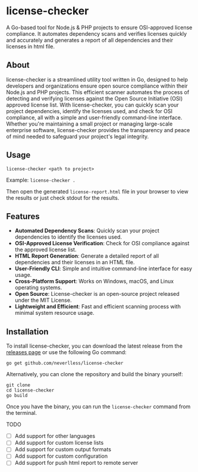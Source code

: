 license-checker
======

A Go-based tool for Node.js & PHP projects to ensure OSI-approved license compliance. It automates dependency scans and verifies licenses quickly and accurately and generates a report of all dependencies and their licenses in html file.

About
-----

license-checker is a streamlined utility tool written in Go, designed to help developers and organizations ensure open source compliance within their Node.js and PHP projects. This efficient scanner automates the process of detecting and verifying licenses against the Open Source Initiative (OSI) approved license list. With license-checker, you can quickly scan your project dependencies, identify the licenses used, and check for OSI compliance, all with a simple and user-friendly command-line interface. Whether you're maintaining a small project or managing large-scale enterprise software, license-checker provides the transparency and peace of mind needed to safeguard your project's legal integrity.

Usage
-----

`license-checker <path to project>`

Example:
`license-checker .`

Then open the generated `license-report.html` file in your browser to view the results or just check stdout for the results.

Features
--------

- **Automated Dependency Scans**: Quickly scan your project dependencies to identify the licenses used.
- **OSI-Approved License Verification**: Check for OSI compliance against the approved license list.
- **HTML Report Generation**: Generate a detailed report of all dependencies and their licenses in an HTML file.
- **User-Friendly CLI**: Simple and intuitive command-line interface for easy usage.
- **Cross-Platform Support**: Works on Windows, macOS, and Linux operating systems.
- **Open Source**: License-checker is an open-source project released under the MIT License.
- **Lightweight and Efficient**: Fast and efficient scanning process with minimal system resource usage.

Installation
------------

To install license-checker, you can download the latest release from the [releases page](https://github.com/neverlless/license-checker/releases) or use the following Go command:

`go get github.com/neverlless/license-checker`

Alternatively, you can clone the repository and build the binary yourself:

```shell
git clone
cd license-checker
go build
```

Once you have the binary, you can run the `license-checker` command from the terminal.

TODO

- [ ] Add support for other languages
- [ ] Add support for custom license lists
- [ ] Add support for custom output formats
- [ ] Add support for custom configuration
- [ ] Add support for push html report to remote server
